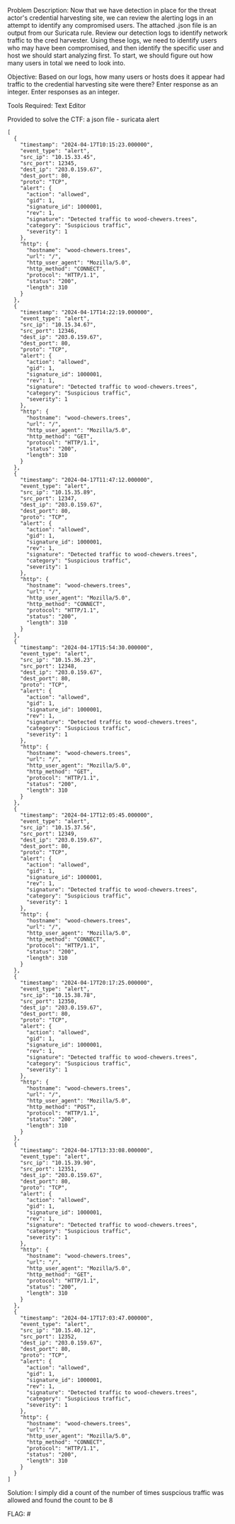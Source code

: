 Problem Description:
Now that we have detection in place for the threat actor's credential harvesting site, we can review the alerting logs in an attempt to identify any compromised users.
The attached .json file is an output from our Suricata rule.
Review our detection logs to identify network traffic to the cred harvester. Using these logs, we need to identify users who may have been compromised, and then identify the specific user and host we should start analyzing first. To start, we should figure out how many users in total we need to look into.

Objective:
Based on our logs, how many users or hosts does it appear had traffic to the credential harvesting site were there? Enter response as an integer.
Enter responses as an integer.

Tools Required: 
Text Editor

Provided to solve the CTF:
a json file - suricata alert

    [
      {
        "timestamp": "2024-04-17T10:15:23.000000",
        "event_type": "alert",
        "src_ip": "10.15.33.45",
        "src_port": 12345,
        "dest_ip": "203.0.159.67",
        "dest_port": 80,
        "proto": "TCP",
        "alert": {
          "action": "allowed",
          "gid": 1,
          "signature_id": 1000001,
          "rev": 1,
          "signature": "Detected traffic to wood-chewers.trees",
          "category": "Suspicious traffic",
          "severity": 1
        },
        "http": {
          "hostname": "wood-chewers.trees",
          "url": "/",
          "http_user_agent": "Mozilla/5.0",
          "http_method": "CONNECT",
          "protocol": "HTTP/1.1",
          "status": "200",
          "length": 310
        }
      },
      {
        "timestamp": "2024-04-17T14:22:19.000000",
        "event_type": "alert",
        "src_ip": "10.15.34.67",
        "src_port": 12346,
        "dest_ip": "203.0.159.67",
        "dest_port": 80,
        "proto": "TCP",
        "alert": {
          "action": "allowed",
          "gid": 1,
          "signature_id": 1000001,
          "rev": 1,
          "signature": "Detected traffic to wood-chewers.trees",
          "category": "Suspicious traffic",
          "severity": 1
        },
        "http": {
          "hostname": "wood-chewers.trees",
          "url": "/",
          "http_user_agent": "Mozilla/5.0",
          "http_method": "GET",
          "protocol": "HTTP/1.1",
          "status": "200",
          "length": 310
        }
      },
      {
        "timestamp": "2024-04-17T11:47:12.000000",
        "event_type": "alert",
        "src_ip": "10.15.35.89",
        "src_port": 12347,
        "dest_ip": "203.0.159.67",
        "dest_port": 80,
        "proto": "TCP",
        "alert": {
          "action": "allowed",
          "gid": 1,
          "signature_id": 1000001,
          "rev": 1,
          "signature": "Detected traffic to wood-chewers.trees",
          "category": "Suspicious traffic",
          "severity": 1
        },
        "http": {
          "hostname": "wood-chewers.trees",
          "url": "/",
          "http_user_agent": "Mozilla/5.0",
          "http_method": "CONNECT",
          "protocol": "HTTP/1.1",
          "status": "200",
          "length": 310
        }
      },
      {
        "timestamp": "2024-04-17T15:54:30.000000",
        "event_type": "alert",
        "src_ip": "10.15.36.23",
        "src_port": 12348,
        "dest_ip": "203.0.159.67",
        "dest_port": 80,
        "proto": "TCP",
        "alert": {
          "action": "allowed",
          "gid": 1,
          "signature_id": 1000001,
          "rev": 1,
          "signature": "Detected traffic to wood-chewers.trees",
          "category": "Suspicious traffic",
          "severity": 1
        },
        "http": {
          "hostname": "wood-chewers.trees",
          "url": "/",
          "http_user_agent": "Mozilla/5.0",
          "http_method": "GET",
          "protocol": "HTTP/1.1",
          "status": "200",
          "length": 310
        }
      },
      {
        "timestamp": "2024-04-17T12:05:45.000000",
        "event_type": "alert",
        "src_ip": "10.15.37.56",
        "src_port": 12349,
        "dest_ip": "203.0.159.67",
        "dest_port": 80,
        "proto": "TCP",
        "alert": {
          "action": "allowed",
          "gid": 1,
          "signature_id": 1000001,
          "rev": 1,
          "signature": "Detected traffic to wood-chewers.trees",
          "category": "Suspicious traffic",
          "severity": 1
        },
        "http": {
          "hostname": "wood-chewers.trees",
          "url": "/",
          "http_user_agent": "Mozilla/5.0",
          "http_method": "CONNECT",
          "protocol": "HTTP/1.1",
          "status": "200",
          "length": 310
        }
      },
      {
        "timestamp": "2024-04-17T20:17:25.000000",
        "event_type": "alert",
        "src_ip": "10.15.38.78",
        "src_port": 12350,
        "dest_ip": "203.0.159.67",
        "dest_port": 80,
        "proto": "TCP",
        "alert": {
          "action": "allowed",
          "gid": 1,
          "signature_id": 1000001,
          "rev": 1,
          "signature": "Detected traffic to wood-chewers.trees",
          "category": "Suspicious traffic",
          "severity": 1
        },
        "http": {
          "hostname": "wood-chewers.trees",
          "url": "/",
          "http_user_agent": "Mozilla/5.0",
          "http_method": "POST",
          "protocol": "HTTP/1.1",
          "status": "200",
          "length": 310
        }
      },
      {
        "timestamp": "2024-04-17T13:33:08.000000",
        "event_type": "alert",
        "src_ip": "10.15.39.90",
        "src_port": 12351,
        "dest_ip": "203.0.159.67",
        "dest_port": 80,
        "proto": "TCP",
        "alert": {
          "action": "allowed",
          "gid": 1,
          "signature_id": 1000001,
          "rev": 1,
          "signature": "Detected traffic to wood-chewers.trees",
          "category": "Suspicious traffic",
          "severity": 1
        },
        "http": {
          "hostname": "wood-chewers.trees",
          "url": "/",
          "http_user_agent": "Mozilla/5.0",
          "http_method": "GET",
          "protocol": "HTTP/1.1",
          "status": "200",
          "length": 310
        }
      },
      {
        "timestamp": "2024-04-17T17:03:47.000000",
        "event_type": "alert",
        "src_ip": "10.15.40.12",
        "src_port": 12352,
        "dest_ip": "203.0.159.67",
        "dest_port": 80,
        "proto": "TCP",
        "alert": {
          "action": "allowed",
          "gid": 1,
          "signature_id": 1000001,
          "rev": 1,
          "signature": "Detected traffic to wood-chewers.trees",
          "category": "Suspicious traffic",
          "severity": 1
        },
        "http": {
          "hostname": "wood-chewers.trees",
          "url": "/",
          "http_user_agent": "Mozilla/5.0",
          "http_method": "CONNECT",
          "protocol": "HTTP/1.1",
          "status": "200",
          "length": 310
        }
      }
    ]

Solution:
I simply did a count of the number of times suspcious traffic was allowed and found the count to be 8

FLAG: #
